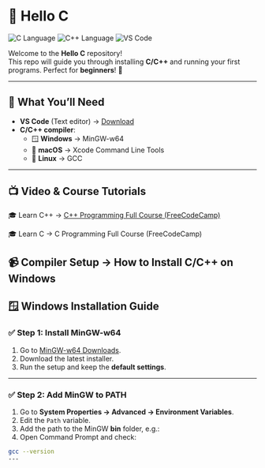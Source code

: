 # 👋 Hello C

![C Language](https://img.shields.io/badge/C-00599C?logo=c&logoColor=white&style=for-the-badge)
![C++ Language](https://img.shields.io/badge/C++-00599C?logo=cplusplus&logoColor=white&style=for-the-badge)
![VS Code](https://img.shields.io/badge/VS%20Code-007ACC?logo=visualstudiocode&logoColor=white&style=for-the-badge)

Welcome to the **Hello C** repository!  
This repo will guide you through installing **C/C++** and running your first programs. Perfect for **beginners**! 🚀

---

## 🧰 What You’ll Need
- **VS Code** (Text editor) → [Download](https://code.visualstudio.com/)
- **C/C++ compiler**:
  - 🪟 **Windows** → MinGW-w64
  - 🍎 **macOS** → Xcode Command Line Tools
  - 🐧 **Linux** → GCC

---

## 📺 Video & Course Tutorials

🎓 Learn C++ → <a href = "https://www.classcentral.com/classroom/freecodecamp-object-oriented-programming-oop-in-c-course-104967">C++ Programming Full Course (FreeCodeCamp)</a>

🎓 Learn C → <a herf = "https://www.classcentral.com/classroom/freecodecamp-c-programming-tutorial-for-beginners-57870">C Programming Full Course (FreeCodeCamp)</a>

📹 Compiler Setup → <a herf = "https://www.youtube.com/watch?v=1PBD5qFWdq8&t=68s">How to Install C/C++ on Windows</a>
---

## 🪟 Windows Installation Guide

### ✅ Step 1: Install MinGW-w64
1. Go to [MinGW-w64 Downloads](https://www.mingw-w64.org/downloads/).
2. Download the latest installer.
3. Run the setup and keep the **default settings**.

---

### ✅ Step 2: Add MinGW to PATH
1. Go to **System Properties → Advanced → Environment Variables**.
2. Edit the `Path` variable.
3. Add the path to the MinGW **bin** folder, e.g.:
4. Open Command Prompt and check:
```bash
gcc --version
---


